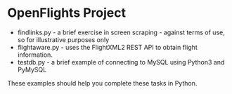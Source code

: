 # OpenFlights Project
* findlinks.py - a brief exercise in screen scraping - against terms of use, so for illustrative purposes only
* flightaware.py - uses the FlightXML2 REST API to obtain flight information.
* testdb.py - a brief example of connecting to MySQL using Python3 and PyMySQL

These examples should help you complete these tasks in Python.

